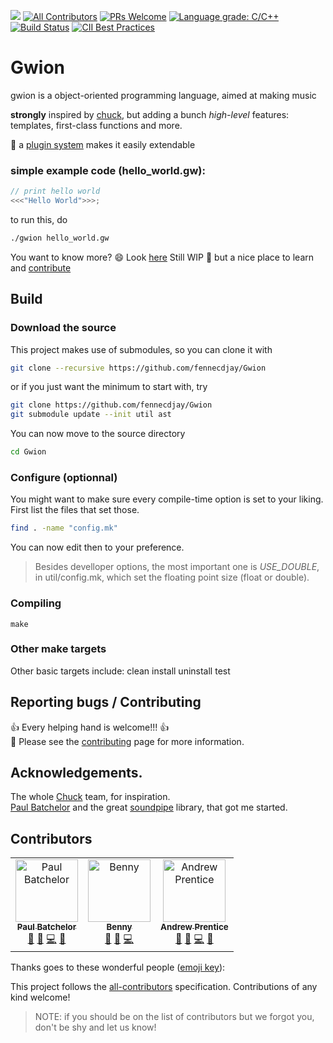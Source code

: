 ![](https://img.shields.io/badge/language-C-green.svg)
[![All Contributors](https://img.shields.io/badge/all_contributors-3-orange.svg?style=flat-square)](#contributors)
[![PRs Welcome](https://img.shields.io/badge/PRs-welcome-brightgreen.svg)](http://makeapullrequest.com)
[![Language grade: C/C++](https://img.shields.io/lgtm/grade/cpp/g/fennecdjay/Gwion.svg?logo=lgtm&logoWidth=18)](https://lgtm.com/projects/g/fennecdjay/Gwion/context:cpp)
[![Build Status](https://travis-ci.org/fennecdjay/Gwion.svg?branch=master)](https://travis-ci.org/fennecdjay/Gwion)
[![CII Best Practices](https://bestpractices.coreinfrastructure.org/projects/2417/badge)](https://bestpractices.coreinfrastructure.org/projects/2417)
<!--[![Coveralls branch](https://img.shields.io/coveralls/fennecdjay/Gwion/master.svg)](https://coveralls.io/github/fennecdjay/Gwion?branch=master)-->
# Gwion
gwion is a object-oriented programming language, aimed at making music

**strongly** inspired by [chuck](http://chuck.stanford.edu/), but adding a bunch *high-level* features:  
	  templates, first-class functions and more.  

:gift: a [plugin system](https://github.com/fennecdjay/Gwion-plug) makes it easily extendable

### simple example code (hello_world.gw):

```cpp
// print hello world
<<<"Hello World">>>;
```
to run this, do

```sh
./gwion hello_world.gw
```
You want to know more? :smile: Look [here](https://fennecdjay.github.io/gwion/)
Still WIP :construction_worker: but a nice place to learn and [contribute](https://github.com/fennecdjay/gwion/issues)

## Build
### Download the source
This project makes use of submodules, so you can clone it with
``` sh
git clone --recursive https://github.com/fennecdjay/Gwion
```
or if you just want the minimum to start with, try
``` sh
git clone https://github.com/fennecdjay/Gwion
git submodule update --init util ast
```

You can now move to the source directory
``` sh
cd Gwion
```

### Configure (optionnal)
You might want to make sure every compile-time option is set to your liking.
First list the files that set those.
``` sh
find . -name "config.mk"
```
You can now edit then to your preference.

> Besides develloper options, the most important one is *USE_DOUBLE*, in util/config.mk, which set the floating point size (float or double).

### Compiling

```
make
```

### Other make targets
Other basic targets include: clean install uninstall test


## Reporting bugs / Contributing

:+1: Every helping hand is welcome!!! :+1:  
:book: Please see the [contributing](.github/CONTRIBUTING.md) page for more information.

## Acknowledgements.
The whole [Chuck](http://chuck.cs.princeton.edu/) team, for inspiration.  
[Paul Batchelor](https://github.com/PaulBatchelor) and the great [soundpipe](https://github.com/PaulBatchelor/Soundpipe) library, that got me started.

## Contributors

<!-- ALL-CONTRIBUTORS-LIST:START - Do not remove or modify this section -->
<!-- prettier-ignore -->
<table><tr><td align="center"><a href="http://paulbatchelor.github.io"><img src="https://avatars3.githubusercontent.com/u/8139389?v=4" width="100px;" alt="Paul Batchelor"/><br /><sub><b>Paul Batchelor</b></sub></a><br /><a href="#question-PaulBatchelor" title="Answering Questions">💬</a> <a href="https://github.com/fennecdjay/Gwion/issues?q=author%3APaulBatchelor" title="Bug reports">🐛</a> <a href="https://github.com/fennecdjay/Gwion/commits?author=PaulBatchelor" title="Code">💻</a> <a href="#ideas-PaulBatchelor" title="Ideas, Planning, & Feedback">🤔</a></td><td align="center"><a href="https://github.com/originalsouth"><img src="https://avatars1.githubusercontent.com/u/5300799?v=4" width="100px;" alt="Benny"/><br /><sub><b>Benny</b></sub></a><br /><a href="#question-originalsouth" title="Answering Questions">💬</a> <a href="https://github.com/fennecdjay/Gwion/issues?q=author%3Aoriginalsouth" title="Bug reports">🐛</a> <a href="https://github.com/fennecdjay/Gwion/commits?author=originalsouth" title="Code">💻</a></td><td align="center"><a href="https://github.com/scalarwaves"><img src="https://avatars1.githubusercontent.com/u/4212896?v=4" width="100px;" alt="Andrew Prentice"/><br /><sub><b>Andrew Prentice</b></sub></a><br /><a href="#question-scalarwaves" title="Answering Questions">💬</a> <a href="https://github.com/fennecdjay/Gwion/issues?q=author%3Ascalarwaves" title="Bug reports">🐛</a> <a href="https://github.com/fennecdjay/Gwion/commits?author=scalarwaves" title="Code">💻</a> <a href="#ideas-scalarwaves" title="Ideas, Planning, & Feedback">🤔</a></td></tr></table>

<!-- ALL-CONTRIBUTORS-LIST:END -->
Thanks goes to these wonderful people ([emoji key](https://github.com/kentcdodds/all-contributors#emoji-key)):

This project follows the [all-contributors](https://github.com/kentcdodds/all-contributors) specification. Contributions of any kind welcome!

>    NOTE: if you should be on the list of contributors but we forgot you, don't be shy and let us know!
